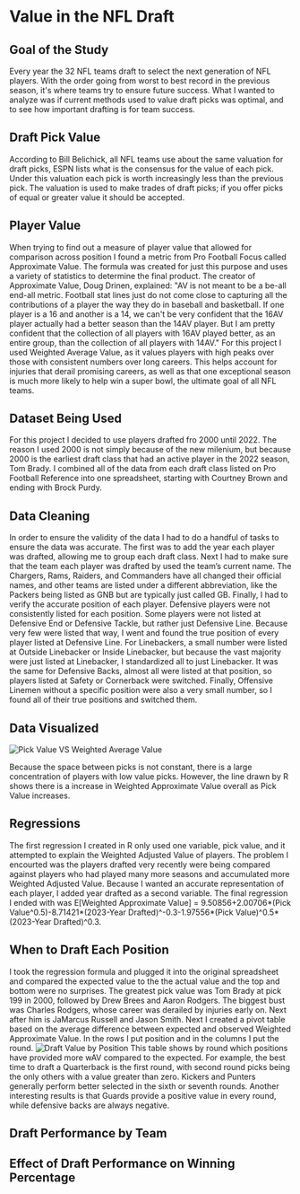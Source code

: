 # Value in the NFL Draft

## Goal of the Study
Every year the 32 NFL teams draft to select the next generation of NFL players. With the order going from worst to best record in the previous season, it's where teams try to ensure future success. What I wanted to analyze was if current methods used to value draft picks was optimal, and to see how important drafting is for team success.
## Draft Pick Value
According to Bill Belichick, all NFL teams use about the same valuation for draft picks, ESPN lists what is the consensus for the value of each pick. Under this valuation each pick is worth increasingly less than the previous pick. The valuation is used to make trades of draft picks; if you offer picks of equal or greater value it should be accepted.
## Player Value
When trying to find out a measure of player value that allowed for comparison across position I found a metric from Pro Football Focus called Approximate Value. The formula was created for just this purpose and uses a variety of statistics to determine the final product. The creator of Approximate Value, Doug Drinen, explained:
"AV is not meant to be a be-all end-all metric. Football stat lines just do not come close to capturing all the contributions of a player the way they do in baseball and basketball. If one player is a 16 and another is a 14, we can't be very confident that the 16AV player actually had a better season than the 14AV player. But I am pretty confident that the collection of all players with 16AV played better, as an entire group, than the collection of all players with 14AV."
For this project I used Weighted Average Value, as it values players with high peaks over those with consistent numbers over long careers. This helps account for injuries that derail promising careers, as well as that one exceptional season is much more likely to help win a super bowl, the ultimate goal of all NFL teams.
## Dataset Being Used
For this project I decided to use players drafted fro 2000 until 2022. The reason I used 2000 is not simply because of the new milenium, but because 2000 is the earliest draft class that had an active player in the 2022 season, Tom Brady. I combined all of the data from each draft class listed on Pro Football Reference into one spreadsheet, starting with Courtney Brown and ending with Brock Purdy.
## Data Cleaning
In order to ensure the validity of the data I had to do a handful of tasks to ensure the data was accurate. The first was to add the year each player was drafted, allowing me to group each draft class. 
Next I had to make sure that the team each player was drafted by used the team’s current name. The Chargers, Rams, Raiders, and Commanders have all changed their official names, and other teams are listed under a different abbreviation, like the Packers being listed as GNB but are typically just called GB. 
Finally, I had to verify the accurate position of each player. Defensive players were not consistently listed for each position. Some players were not listed at Defensive End or Defensive Tackle, but rather just Defensive Line. Because very few were listed that way, I went and found the true position of every player listed at Defensive Line. 
For Linebackers, a small number were listed at Outside Linebacker or Inside Linebacker, but because the vast majority were just listed at Linebacker, I standardized all to just Linebacker.
It was the same for Defensive Backs, almost all were listed at that position, so players listed at Safety or Cornerback were switched.
Finally, Offensive Linemen without a specific position were also a very small number, so I found all of their true positions and switched them.
## Data Visualized
![Pick Value VS  Weighted Average Value](https://user-images.githubusercontent.com/126966561/225391753-52104b58-2a1b-4dbe-92b4-8d82698ef278.jpeg)

Because the space between picks is not constant, there is a large concentration of players with low value picks. However, the line drawn by R shows there is a increase in Weighted Approximate Value overall as Pick Value increases.
## Regressions
The first regression I created in R only used one variable, pick value, and it attempted to explain the Weighted Adjusted Value of players. The problem I encourted was the players drafted very recently were being compared against players who had played many more seasons and accumulated more Weighted Adjusted Value. Because I wanted an accurate representation of each player, I added year drafted as a second variable. The final regression I ended with was E[Weighted Approximate Value] =  9.50856+2.00706*(Pick Value^0.5)-8.71421*(2023-Year Drafted)^-0.3-1.97556*(Pick Value)^0.5*(2023-Year Drafted)^0.3.
## When to Draft Each Position
I took the regression formula and plugged it into the original spreadsheet and compared the expected value to the the actual value and the top and bottom were no surprises. The greatest pick value was Tom Brady at pick 199 in 2000, followed by Drew Brees and Aaron Rodgers. The biggest bust was Charles Rodgers, whose career was derailed by injuries early on. Next after him is JaMarcus Russell and Jason Smith. 
Next I created a pivot table based on the average difference between expected and observed Weighted Approximate Value. In the rows I put position and in the columns I put the round. 
![Draft Value by Position](https://user-images.githubusercontent.com/126966561/226605418-87290c25-f6d5-4b13-902b-fe508ccb8a1d.png)
This table shows by round which positions have provided more wAV compared to the expected. For example, the best time to draft a Quarterback is the first round, with second round picks being the only others with a value greater than zero. Kickers and Punters generally perform better selected in the sixth or seventh rounds. Another  interesting results is that Guards provide a positive value in every round, while defensive backs are always negative.
## Draft Performance by Team

## Effect of Draft Performance on Winning Percentage
